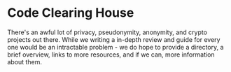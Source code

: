 # Code Clearing House

There's an awful lot of privacy, pseudonymity, anonymity, and crypto projects out there.  While we writing a in-depth review and guide for every one would be an intractable problem - we do hope to provide a directory, a brief overview, links to more resources, and if we can, more information about them.